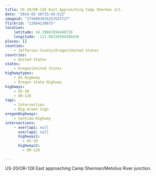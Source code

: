 ```yaml
---
title: US-20/OR-126 East Approaching Camp Sherman Jct.
date: "2014-02-16T15:45:52Z"
imageid: "3744063016253525717"
flickrid: "12864138675"
location:
    latitude: 44.39867656440728
    longitude: -121.68150584388428
places: []
counties:
    - Jefferson County|Oregon|United States
countries:
    - United States
states:
    - Oregon|United States
highwaytypes:
    - US Highway
    - Oregon State Highway
highways:
    - US-20
    - OR-126
tags:
    - Intersection
    - Big Green Sign
oregonHighways:
    - Santiam Highway
intersections:
    - overlap1: null
      overlap2: null
      highways1:
        - US-20
      highways2:
        - OR-126

---
```

US-20/OR-126 East approaching Camp Sherman/Metolius River junction.